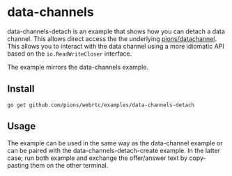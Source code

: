# data-channels
data-channels-detach is an example that shows how you can detach a data channel. This allows direct access the the underlying [pions/datachannel](https://github.com/pions/datachannel). This allows you to interact with the data channel using a more idiomatic API based on the `io.ReadWriteCloser` interface.

The example mirrors the data-channels example.

## Install
```
go get github.com/pions/webrtc/examples/data-channels-detach
```

## Usage
The example can be used in the same way as the data-channel example or can be paired with the data-channels-detach-create example. In the latter case; run both example and exchange the offer/answer text by copy-pasting them on the other terminal.